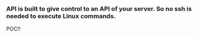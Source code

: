 ### API is built to give control to an API of your server. So no ssh is needed to execute Linux commands.

POC!!

